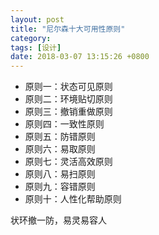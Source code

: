 ```yaml
---
layout: post
title: "尼尔森十大可用性原则"
category: 
tags: [设计]
date: 2018-03-07 13:15:26 +0800
---
```

* 原则一：状态可见原则
* 原则二：环境贴切原则
* 原则三：撤销重做原则
* 原则四：一致性原则
* 原则五：防错原则
* 原则六：易取原则
* 原则七：灵活高效原则
* 原则八：易扫原则
* 原则九：容错原则
* 原则十：人性化帮助原则

状环撤一防，易灵易容人